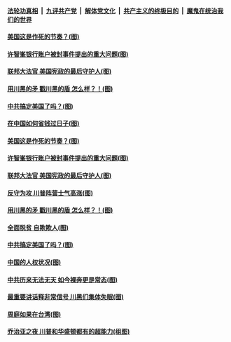 ####  [法轮功真相](../../../../basic/blob/master/README.md?t=12091302) &nbsp;|&nbsp; [九评共产党](../../../../9ping.md/blob/master/README.md?t=12091302) &nbsp;|&nbsp; [解体党文化](../../../../jtdwh.md/blob/master/README.md?t=12091302)  &nbsp;|&nbsp; [共产主义的终极目的](../../../../gczydzjmd.md/blob/master/README.md?t=12091302) &nbsp;|&nbsp; [魔鬼在统治我们的世界](../../../../mgztzwmdsj.md/blob/master/README.md?t=12091302) 


#### [美国这是作死的节奏？(图)](../pages/p4/955175.md?t=12091302) 

#### [许智峯银行账户被封事件提出的重大问题(图)](../pages/p4/955171.md?t=12091302) 

#### [联邦大法官 美国宪政的最后守护人(图)](../pages/p4/955173.md?t=12091302) 

#### [用川黑的矛 戳川黑的盾 怎么样？！(图)](../pages/p4/955047.md?t=12091302) 

#### [中共搞定美国了吗？(图)](../pages/p4/955043.md?t=12091302) 



#### [在中国如何省钱过日子(图)](../pages/p4/955162.md?t=12091302) 

#### [美国这是作死的节奏？(图)](../pages/p4/955175.md?t=12091302) 

#### [许智峯银行账户被封事件提出的重大问题(图)](../pages/p4/955171.md?t=12091302) 

#### [联邦大法官 美国宪政的最后守护人(图)](../pages/p4/955173.md?t=12091302) 

#### [反守为攻 川普阵营士气高涨(图)](../pages/p4/955165.md?t=12091302) 



#### [用川黑的矛 戳川黑的盾 怎么样？！(图)](../pages/p4/955047.md?t=12091302) 

#### [全面脱贫 自欺欺人(图)](../pages/p4/955042.md?t=12091302) 

#### [中共搞定美国了吗？(图)](../pages/p4/955043.md?t=12091302) 

#### [中国的人权状况(图)](../pages/p4/955041.md?t=12091302) 

#### [中共历来无法无天 如今裸奔更是常态(图)](../pages/p4/955039.md?t=12091302) 




#### [最重要讲话释非常信号 川黑们集体失眠(图)](../pages/p4/954935.md?t=12091302) 

#### [周庭如果在台湾(图)](../pages/p4/954927.md?t=12091302) 

#### [乔治亚之夜 川普和华盛顿都有的超能力(组图)](../pages/p4/954899.md?t=12091302) 

